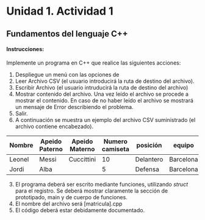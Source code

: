 # Unidad 1. Actividad 1

## Fundamentos del lenguaje C++

#### Instrucciones:

Implemente un programa en C++ que realice las siguientes acciones:

1. Despliegue un menú con las opciones de
  1. Leer Archivo CSV (el usuario introducirá la ruta de destino del archivo).
  2. Escribir Archivo (el usuario intruducirá la ruta de destino del archivo)
  3. Mostrar contenido del archivo. Una vez leído el archivo se procede a mostrar el contenido. En caso de no haber leído el archivo se mostrará un mensaje de Error describiendo el problema.
  4. Salir.
2. A continuación se muestra un ejemplo del archivo CSV suministrado (el archivo contiene encabezado).

|Nombre | Apeido Paterno | Apeido Materno | Numero camiseta | posición | equipo|
|-------|----------------|----------------|-----------------|----------|-------|
|Leonel |Messi|Cuccittini |10 |Delantero|Barcelona|
|Jordi |Alba |   |5|Defensa |Barcelona |

3. El programa deberá ser escrito mediante funciones, utilizando *struct* para el registro. Se deberá mostrar claramente la sección de prototipado, main y de cuerpo de funciones.
4. El nombre del archivo será [matricula].cpp
5. El código deberá estar debidamente documentado.
